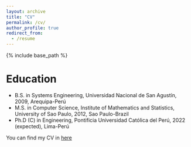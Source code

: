 ```yaml
---
layout: archive
title: "CV"
permalink: /cv/
author_profile: true
redirect_from:
  - /resume
---
```


{% include base_path %}


Education
======
* B.S. in Systems Engineering, Universidad Nacional de San Agustín, 2009, Arequipa-Perú
* M.S. in Computer Science, Institute of Mathematics and Statistics, University of Sao Paulo, 2012, Sao Paulo-Brazil
* Ph.D (C) in Engineering, Pontificia Universidad Católica del Perú, 2022 (expected), Lima-Perú

You can find my CV in [here](/files/RMedina_cv.pdf)


<!--- 
Publications
======
  <ul>{% for post in site.publications %}
    {% include archive-single-cv.html %}
  {% endfor %}</ul>
  
Talks
======
  <ul>{% for post in site.talks %}
    {% include archive-single-talk-cv.html %}
  {% endfor %}</ul>
  
Teaching
======
  <ul>{% for post in site.teaching %}
    {% include archive-single-cv.html %}
  {% endfor %}</ul>
  
Service and leadership
======
* Currently signed in to 43 different slack teams --->
